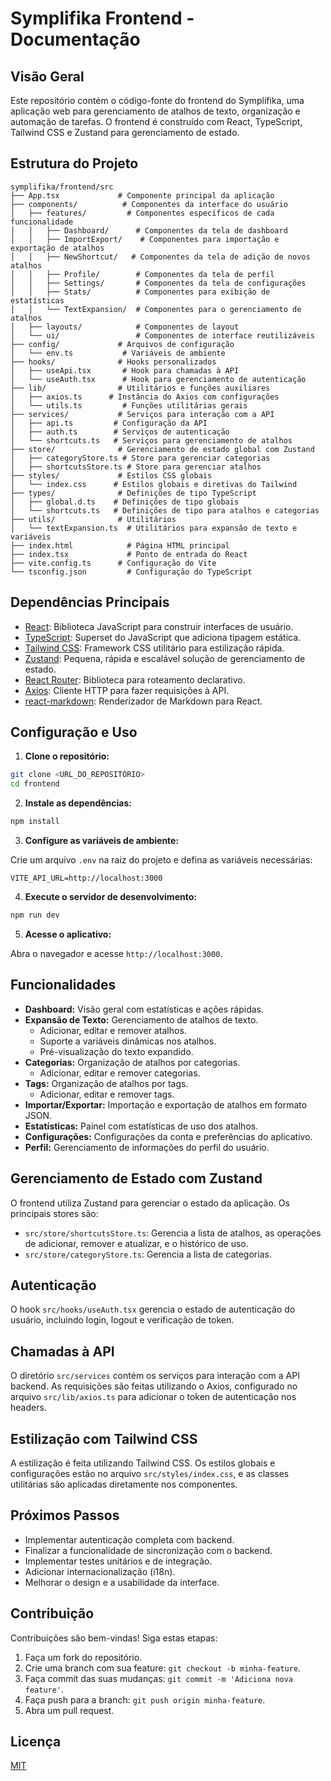 # Symplifika Frontend - Documentação

## Visão Geral

Este repositório contém o código-fonte do frontend do Symplifika, uma aplicação web para gerenciamento de atalhos de texto, organização e automação de tarefas. O frontend é construído com React, TypeScript, Tailwind CSS e Zustand para gerenciamento de estado.

## Estrutura do Projeto

```
symplifika/frontend/src
├── App.tsx             # Componente principal da aplicação
├── components/          # Componentes da interface do usuário
│   ├── features/         # Componentes específicos de cada funcionalidade
│   │   ├── Dashboard/      # Componentes da tela de dashboard
│   │   ├── ImportExport/    # Componentes para importação e exportação de atalhos
│   │   ├── NewShortcut/   # Componentes da tela de adição de novos atalhos
│   │   ├── Profile/        # Componentes da tela de perfil
│   │   ├── Settings/       # Componentes da tela de configurações
│   │   ├── Stats/          # Componentes para exibição de estatísticas
│   │   └── TextExpansion/  # Componentes para o gerenciamento de atalhos
│   ├── layouts/            # Componentes de layout
│   └── ui/                 # Componentes de interface reutilizáveis
├── config/             # Arquivos de configuração
│   └── env.ts           # Variáveis de ambiente
├── hooks/              # Hooks personalizados
│   ├── useApi.tsx       # Hook para chamadas à API
│   └── useAuth.tsx      # Hook para gerenciamento de autenticação
├── lib/                # Utilitários e funções auxiliares
│   ├── axios.ts      # Instância do Axios com configurações
│   └── utils.ts         # Funções utilitárias gerais
├── services/           # Serviços para interação com a API
│   ├── api.ts         # Configuração da API
│   ├── auth.ts        # Serviços de autenticação
│   └── shortcuts.ts   # Serviços para gerenciamento de atalhos
├── store/              # Gerenciamento de estado global com Zustand
│   ├── categoryStore.ts # Store para gerenciar categorias
│   ├── shortcutsStore.ts # Store para gerenciar atalhos
├── styles/             # Estilos CSS globais
│   └── index.css      # Estilos globais e diretivas do Tailwind
├── types/              # Definições de tipo TypeScript
│   ├── global.d.ts    # Definições de tipo globais
│   └── shortcuts.ts   # Definições de tipo para atalhos e categorias
├── utils/              # Utilitários
│   └── textExpansion.ts  # Utilitários para expansão de texto e variáveis
├── index.html            # Página HTML principal
├── index.tsx             # Ponto de entrada do React
├── vite.config.ts      # Configuração do Vite
└── tsconfig.json         # Configuração do TypeScript
```

## Dependências Principais

*   [React](https://reactjs.org/): Biblioteca JavaScript para construir interfaces de usuário.
*   [TypeScript](https://www.typescriptlang.org/): Superset do JavaScript que adiciona tipagem estática.
*   [Tailwind CSS](https://tailwindcss.com/): Framework CSS utilitário para estilização rápida.
*   [Zustand](https://github.com/pmndrs/zustand): Pequena, rápida e escalável solução de gerenciamento de estado.
*   [React Router](https://reactrouter.com/): Biblioteca para roteamento declarativo.
*   [Axios](https://axios-http.com/): Cliente HTTP para fazer requisições à API.
*   [react-markdown](https://github.com/remarkjs/react-markdown): Renderizador de Markdown para React.

## Configuração e Uso

1.  **Clone o repositório:**

```bash
git clone <URL_DO_REPOSITÓRIO>
cd frontend
```

2.  **Instale as dependências:**

```bash
npm install
```

3.  **Configure as variáveis de ambiente:**

Crie um arquivo `.env` na raiz do projeto e defina as variáveis necessárias:

```
VITE_API_URL=http://localhost:3000
```

4.  **Execute o servidor de desenvolvimento:**

```bash
npm run dev
```

5.  **Acesse o aplicativo:**

Abra o navegador e acesse `http://localhost:3000`.

## Funcionalidades

*   **Dashboard:** Visão geral com estatísticas e ações rápidas.
*   **Expansão de Texto:** Gerenciamento de atalhos de texto.
    *   Adicionar, editar e remover atalhos.
    *   Suporte a variáveis dinâmicas nos atalhos.
    *   Pré-visualização do texto expandido.
*   **Categorias:** Organização de atalhos por categorias.
    *   Adicionar, editar e remover categorias.
*   **Tags:** Organização de atalhos por tags.
    *   Adicionar, editar e remover tags.
*   **Importar/Exportar:** Importação e exportação de atalhos em formato JSON.
*   **Estatísticas:** Painel com estatísticas de uso dos atalhos.
*   **Configurações:** Configurações da conta e preferências do aplicativo.
*   **Perfil:** Gerenciamento de informações do perfil do usuário.

## Gerenciamento de Estado com Zustand

O frontend utiliza Zustand para gerenciar o estado da aplicação. Os principais stores são:

*   `src/store/shortcutsStore.ts`: Gerencia a lista de atalhos, as operações de adicionar, remover e atualizar, e o histórico de uso.
*   `src/store/categoryStore.ts`: Gerencia a lista de categorias.

## Autenticação

O hook `src/hooks/useAuth.tsx` gerencia o estado de autenticação do usuário, incluindo login, logout e verificação de token.

## Chamadas à API

O diretório `src/services` contém os serviços para interação com a API backend. As requisições são feitas utilizando o Axios, configurado no arquivo `src/lib/axios.ts` para adicionar o token de autenticação nos headers.

## Estilização com Tailwind CSS

A estilização é feita utilizando Tailwind CSS. Os estilos globais e configurações estão no arquivo `src/styles/index.css`, e as classes utilitárias são aplicadas diretamente nos componentes.

## Próximos Passos

*   Implementar autenticação completa com backend.
*   Finalizar a funcionalidade de sincronização com o backend.
*   Implementar testes unitários e de integração.
*   Adicionar internacionalização (i18n).
*   Melhorar o design e a usabilidade da interface.

## Contribuição

Contribuições são bem-vindas! Siga estas etapas:

1.  Faça um fork do repositório.
2.  Crie uma branch com sua feature: `git checkout -b minha-feature`.
3.  Faça commit das suas mudanças: `git commit -m 'Adiciona nova feature'`.
4.  Faça push para a branch: `git push origin minha-feature`.
5.  Abra um pull request.

## Licença

[MIT](LICENSE)
